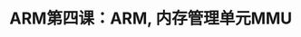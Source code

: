 <link href="../../../css/style.css" rel="stylesheet" type="text/css" />

# ARM第四课：ARM, 内存管理单元MMU

  

